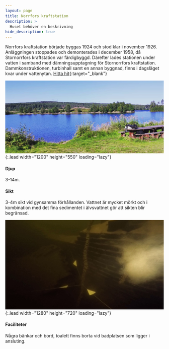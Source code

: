 ```yaml
---
layout: page
title: Norrfors kraftstation
description: >
  Huset behöver en beskrivning
hide_description: true
---
```


Norrfors kraftstation började byggas 1924 och stod klar i november 1926. Anläggningen stoppades och demonterades i december 1958, då Stornorrfors kraftstation var färdigbyggd. Därefter lades stationen under vatten i samband med dämningsupptagning för Stornorrfors kraftstation. Dammkonstruktionen, turbinhall samt en annan byggnad, finns i dagsläget kvar under vattenytan.
[Hitta hit](https://www.google.com/maps/dir/?api=1&origin=Current+Location&destination=63.872162,20.022378){:target="_blank"}

![image](/dykplatser/huset1.png){:.lead width="1200" height="550" loading="lazy"}

#### Djup

3-14m.

#### Sikt

3-4m sikt vid gynsamma förhållanden. Vattnet är mycket mörkt och i kombination med det fina sedimentet i älvsvattnet gör att sikten blir begränsad.

![image](/dykplatser/korsning.png){:.lead width="1280" height="720" loading="lazy"}

#### Faciliteter

Några bänkar och bord, toalett finns borta vid badplatsen som ligger i ansluting.
